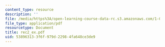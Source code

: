 ```yaml
---
content_type: resource
description: ''
file: /media/https%3A/open-learning-course-data-rc.s3.amazonaws.com/1-051-structural-engineering-design-fall-2003/538963133f6f979d22984fa648ce3de9_rec2_ex.pdf
file_type: application/pdf
resourcetype: Document
title: rec2_ex.pdf
uid: 53896313-3f6f-979d-2298-4fa648ce3de9
---
```

